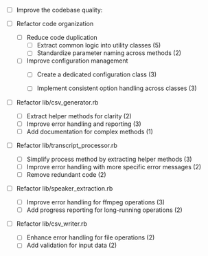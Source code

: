 - [ ] Improve the codebase quality:

 - [ ] Refactor code organization
   - [ ] Reduce code duplication
     - [ ] Extract common logic into utility classes (5)
     - [ ] Standardize parameter naming across methods (2)
   - [ ] Improve configuration management
     - [ ] Create a dedicated configuration class (3)
     - [ ] Implement consistent option handling across classes (3)


  - [ ] Refactor lib/csv_generator.rb
    - [ ] Extract helper methods for clarity (2)
    - [ ] Improve error handling and reporting (3)
    - [ ] Add documentation for complex methods (1)
  - [ ] Refactor lib/transcript_processor.rb
    - [ ] Simplify process method by extracting helper methods (3)
    - [ ] Improve error handling with more specific error messages (2)
    - [ ] Remove redundant code (2)
  - [ ] Refactor lib/speaker_extraction.rb
    - [ ] Improve error handling for ffmpeg operations (3)
    - [ ] Add progress reporting for long-running operations (2)
  - [ ] Refactor lib/csv_writer.rb
    - [ ] Enhance error handling for file operations (2)
    - [ ] Add validation for input data (2)
